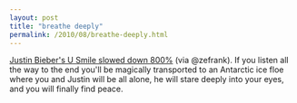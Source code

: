 ```yaml
---
layout: post
title: "breathe deeply"
permalink: /2010/08/breathe-deeply.html
---
```


<p><a href="http://soundcloud.com/shamantis/j-biebz-u-smile-800-slower">Justin Bieber&#39;s U Smile slowed down 800%</a> (via @zefrank). If you listen all the way to the end you&#39;ll be magically transported to an Antarctic ice floe where you and Justin will be all alone, he will stare deeply into your eyes, and you will finally find peace.</p>


